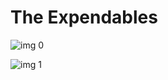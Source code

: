 # The Expendables

![img 0](https://i.imgur.com/81aWnkm.jpg)

![img 1](https://i.imgur.com/2OWxUqx.png)

